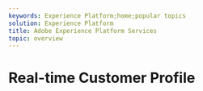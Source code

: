 ```yaml
---
keywords: Experience Platform;home;popular topics
solution: Experience Platform
title: Adobe Experience Platform Services
topic: overview
---
```


# Real-time Customer Profile